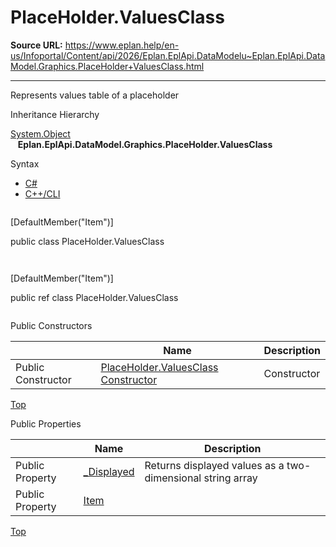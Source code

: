 # PlaceHolder.ValuesClass

**Source URL:** https://www.eplan.help/en-us/Infoportal/Content/api/2026/Eplan.EplApi.DataModelu~Eplan.EplApi.DataModel.Graphics.PlaceHolder+ValuesClass.html

---

Represents values table of a placeholder

Inheritance Hierarchy

[System.Object](#)  
   **Eplan.EplApi.DataModel.Graphics.PlaceHolder.ValuesClass**

Syntax

- [C#](#i-syntax-CS)
- [C++/CLI](#i-syntax-CPP2005)

```
```
[DefaultMember("Item")]

public class PlaceHolder.ValuesClass
```
```

```
```
[DefaultMember("Item")]

public ref class PlaceHolder.ValuesClass
```
```



Public Constructors

|  | Name | Description |
| --- | --- | --- |
| Public Constructor | [PlaceHolder.ValuesClass Constructor](Eplan.EplApi.DataModelu~Eplan.EplApi.DataModel.Graphics.PlaceHolder+ValuesClass~_ctor.html) | Constructor |

[Top](#top)



Public Properties

|  | Name | Description |
| --- | --- | --- |
| Public Property | [\_Displayed](Eplan.EplApi.DataModelu~Eplan.EplApi.DataModel.Graphics.PlaceHolder+ValuesClass~_Displayed.html) | Returns displayed values as a two-dimensional string array |
| Public Property | [Item](Eplan.EplApi.DataModelu~Eplan.EplApi.DataModel.Graphics.PlaceHolder+ValuesClass~Item.html) |  |

[Top](#top)
